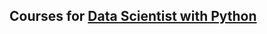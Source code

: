 ## Courses for [Data Scientist with Python](https://app.datacamp.com/learn/career-tracks/data-scientist-with-python)